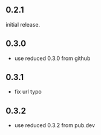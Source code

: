## 0.2.1

initial release.

## 0.3.0

* use reduced 0.3.0 from github

## 0.3.1

* fix url typo

## 0.3.2

* use reduced 0.3.2 from pub.dev
